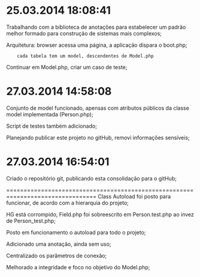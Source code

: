 25.03.2014 18:08:41
================================================================================
Trabalhando com a biblioteca de anotações para estabelecer um padrão melhor
formado para construção de sistemas mais complexos;

Arquitetura:
        browser acessa uma página,
        a aplicação dispara o boot.php;

        cada tabela tem um model, descendentes de Model.php

Continuar em Model.php, criar um caso de teste;


27.03.2014 14:58:08
================================================================================
Conjunto de model funcionado, apensas com atributos públicos da classe model
implementada (Person.php);

Script de testes também adicionado;

Planejando publicar este projeto no gitHub, removi informações sensíveis;


27.03.2014 16:54:01
================================================================================
Criado o repositório git, publicando esta consolidação para o gitHub;



================================================================================
Class Autoload foi posto para funcionar, de acordo com a hierarquia do projeto;

HG está corrompido, Field.php foi sobreescrito em Person.test.php ao invez de Person_test.php;

Posto em funcionamento o autoload para todo o projeto;

Adicionado uma anotação, ainda sem uso;

Centralizado os parâmetros de conexão;

Melhorado a integridade e foco no objetivo do Model.php;
